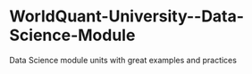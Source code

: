 # WorldQuant-University--Data-Science-Module
Data Science module units with great examples and practices
